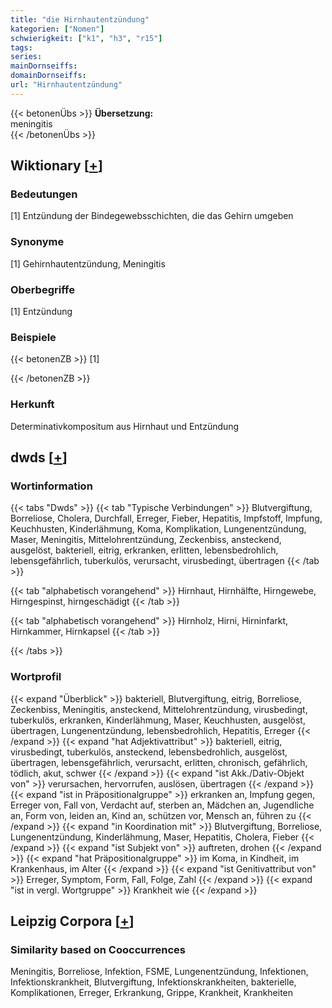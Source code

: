 ```yaml
---
title: "die Hirnhautentzündung"
kategorien: ["Nomen"]
schwierigkeit: ["k1", "h3", "r15"]
tags:
series:
mainDornseiffs:
domainDornseiffs:
url: "Hirnhautentzündung"
---
```


{{< betonenÜbs >}}
**Übersetzung:**  
meningitis  
{{< /betonenÜbs >}}

## Wiktionary [[+](https://de.wiktionary.org/wiki/Hirnhautentzündung)]

### Bedeutungen
[1] Entzündung der Bindegewebsschichten, die das Gehirn umgeben  

### Synonyme
[1] Gehirnhautentzündung, Meningitis  

### Oberbegriffe
[1] Entzündung  

### Beispiele
{{< betonenZB >}}
[1]  

{{< /betonenZB >}}
### Herkunft
Determinativkompositum aus Hirnhaut und Entzündung  



## dwds [[+](https://www.dwds.de/wb/Hirnhautentzündung)]

### Wortinformation
{{< tabs "Dwds" >}}
{{< tab "Typische Verbindungen" >}}
Blutvergiftung, Borreliose, Cholera, Durchfall, Erreger, Fieber, Hepatitis, Impfstoff, Impfung, Keuchhusten, Kinderlähmung, Koma, Komplikation, Lungenentzündung, Maser, Meningitis, Mittelohrentzündung, Zeckenbiss, ansteckend, ausgelöst, bakteriell, eitrig, erkranken, erlitten, lebensbedrohlich, lebensgefährlich, tuberkulös, verursacht, virusbedingt, übertragen
{{< /tab >}}

{{< tab "alphabetisch vorangehend" >}}
Hirnhaut, Hirnhälfte, Hirngewebe, Hirngespinst, hirngeschädigt
{{< /tab >}}

{{< tab "alphabetisch vorangehend" >}}
Hirnholz, Hirni, Hirninfarkt, Hirnkammer, Hirnkapsel
{{< /tab >}}

{{< /tabs >}}

### Wortprofil
{{< expand "Überblick" >}} bakteriell, Blutvergiftung, eitrig, Borreliose, Zeckenbiss, Meningitis, ansteckend, Mittelohrentzündung, virusbedingt, tuberkulös, erkranken, Kinderlähmung, Maser, Keuchhusten, ausgelöst, übertragen, Lungenentzündung, lebensbedrohlich, Hepatitis, Erreger {{< /expand >}}
{{< expand "hat Adjektivattribut" >}} bakteriell, eitrig, virusbedingt, tuberkulös, ansteckend, lebensbedrohlich, ausgelöst, übertragen, lebensgefährlich, verursacht, erlitten, chronisch, gefährlich, tödlich, akut, schwer {{< /expand >}}
{{< expand "ist Akk./Dativ-Objekt von" >}} verursachen, hervorrufen, auslösen, übertragen {{< /expand >}}
{{< expand "ist in Präpositionalgruppe" >}} erkranken an, Impfung gegen, Erreger von, Fall von, Verdacht auf, sterben an, Mädchen an, Jugendliche an, Form von, leiden an, Kind an, schützen vor, Mensch an, führen zu {{< /expand >}}
{{< expand "in Koordination mit" >}} Blutvergiftung, Borreliose, Lungenentzündung, Kinderlähmung, Maser, Hepatitis, Cholera, Fieber {{< /expand >}}
{{< expand "ist Subjekt von" >}} auftreten, drohen {{< /expand >}}
{{< expand "hat Präpositionalgruppe" >}} im Koma, in Kindheit, im Krankenhaus, im Alter {{< /expand >}}
{{< expand "ist Genitivattribut von" >}} Erreger, Symptom, Form, Fall, Folge, Zahl {{< /expand >}}
{{< expand "ist in vergl. Wortgruppe" >}} Krankheit wie {{< /expand >}}

## Leipzig Corpora [[+](https://corpora.uni-leipzig.de/en/res?word=Hirnhautentzündung&corpusId=deu_newscrawl-public_2018)]


### Similarity based on Cooccurrences
Meningitis, Borreliose, Infektion, FSME, Lungenentzündung, Infektionen, Infektionskrankheit, Blutvergiftung, Infektionskrankheiten, bakterielle, Komplikationen, Erreger, Erkrankung, Grippe, Krankheit, Krankheiten

